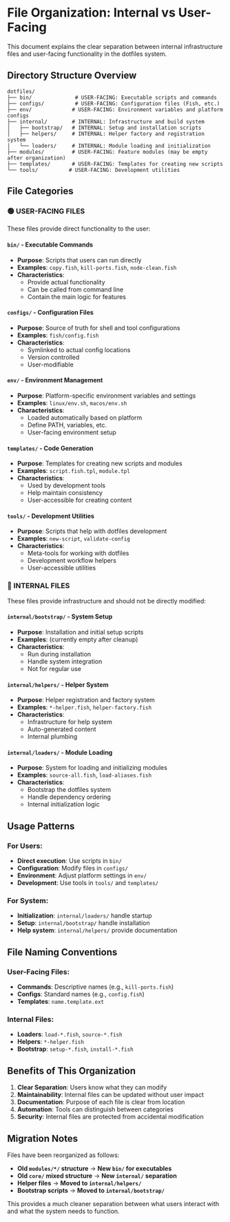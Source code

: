 # File Organization: Internal vs User-Facing

This document explains the clear separation between internal infrastructure files and user-facing functionality in the dotfiles system.

## Directory Structure Overview

```
dotfiles/
├── bin/              # USER-FACING: Executable scripts and commands
├── configs/          # USER-FACING: Configuration files (Fish, etc.)
├── env/             # USER-FACING: Environment variables and platform configs
├── internal/        # INTERNAL: Infrastructure and build system
│   ├── bootstrap/   # INTERNAL: Setup and installation scripts
│   ├── helpers/     # INTERNAL: Helper factory and registration system
│   └── loaders/     # INTERNAL: Module loading and initialization
├── modules/         # USER-FACING: Feature modules (may be empty after organization)
├── templates/       # USER-FACING: Templates for creating new scripts
└── tools/          # USER-FACING: Development utilities
```

## File Categories

### 🟢 USER-FACING FILES
These files provide direct functionality to the user:

#### `bin/` - Executable Commands
- **Purpose**: Scripts that users can run directly
- **Examples**: `copy.fish`, `kill-ports.fish`, `node-clean.fish`
- **Characteristics**: 
  - Provide actual functionality
  - Can be called from command line
  - Contain the main logic for features

#### `configs/` - Configuration Files
- **Purpose**: Source of truth for shell and tool configurations
- **Examples**: `fish/config.fish`
- **Characteristics**:
  - Symlinked to actual config locations
  - Version controlled
  - User-modifiable

#### `env/` - Environment Management
- **Purpose**: Platform-specific environment variables and settings
- **Examples**: `linux/env.sh`, `macos/env.sh`
- **Characteristics**:
  - Loaded automatically based on platform
  - Define PATH, variables, etc.
  - User-facing environment setup

#### `templates/` - Code Generation
- **Purpose**: Templates for creating new scripts and modules
- **Examples**: `script.fish.tpl`, `module.tpl`
- **Characteristics**:
  - Used by development tools
  - Help maintain consistency
  - User-accessible for creating content

#### `tools/` - Development Utilities
- **Purpose**: Scripts that help with dotfiles development
- **Examples**: `new-script`, `validate-config`
- **Characteristics**:
  - Meta-tools for working with dotfiles
  - Development workflow helpers
  - User-accessible utilities

### 🔴 INTERNAL FILES
These files provide infrastructure and should not be directly modified:

#### `internal/bootstrap/` - System Setup
- **Purpose**: Installation and initial setup scripts
- **Examples**: (currently empty after cleanup)
- **Characteristics**:
  - Run during installation
  - Handle system integration
  - Not for regular use

#### `internal/helpers/` - Helper System
- **Purpose**: Helper registration and factory system
- **Examples**: `*-helper.fish`, `helper-factory.fish`
- **Characteristics**:
  - Infrastructure for help system
  - Auto-generated content
  - Internal plumbing

#### `internal/loaders/` - Module Loading
- **Purpose**: System for loading and initializing modules
- **Examples**: `source-all.fish`, `load-aliases.fish`
- **Characteristics**:
  - Bootstrap the dotfiles system
  - Handle dependency ordering
  - Internal initialization logic

## Usage Patterns

### For Users:
- **Direct execution**: Use scripts in `bin/`
- **Configuration**: Modify files in `configs/`
- **Environment**: Adjust platform settings in `env/`
- **Development**: Use tools in `tools/` and `templates/`

### For System:
- **Initialization**: `internal/loaders/` handle startup
- **Setup**: `internal/bootstrap/` handle installation
- **Help system**: `internal/helpers/` provide documentation

## File Naming Conventions

### User-Facing Files:
- **Commands**: Descriptive names (e.g., `kill-ports.fish`)
- **Configs**: Standard names (e.g., `config.fish`)
- **Templates**: `name.template.ext`

### Internal Files:
- **Loaders**: `load-*.fish`, `source-*.fish`
- **Helpers**: `*-helper.fish`
- **Bootstrap**: `setup-*.fish`, `install-*.fish`

## Benefits of This Organization

1. **Clear Separation**: Users know what they can modify
2. **Maintainability**: Internal files can be updated without user impact
3. **Documentation**: Purpose of each file is clear from location
4. **Automation**: Tools can distinguish between categories
5. **Security**: Internal files are protected from accidental modification

## Migration Notes

Files have been reorganized as follows:

- **Old `modules/*/` structure** → **New `bin/` for executables**
- **Old `core/` mixed structure** → **New `internal/` separation**
- **Helper files** → **Moved to `internal/helpers/`**
- **Bootstrap scripts** → **Moved to `internal/bootstrap/`**

This provides a much cleaner separation between what users interact with and what the system needs to function.
